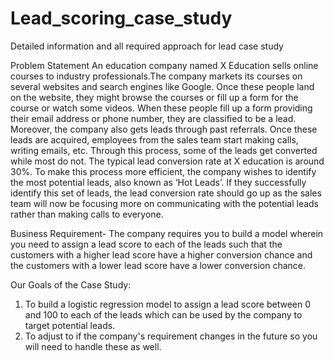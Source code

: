 # Lead_scoring_case_study
Detailed information and all required approach for lead case study

Problem Statement
An education company named X Education sells online courses to industry professionals.The company markets its courses on several websites and search engines like Google. Once these people land on the website, they might browse the courses or fill up a form for the course or watch some videos. When these people fill up a form providing their email address or phone number, they are classified to be a lead. Moreover, the company also gets leads through past referrals. Once these leads are acquired, employees from the sales team start making calls, writing emails, etc. Through this process, some of the leads get converted while most do not. The typical lead conversion rate at X education is around 30%. To make this process more efficient, the company wishes to identify the most potential leads, also known as ‘Hot Leads’. If they successfully identify this set of leads, the lead conversion rate should go up as the sales team will now be focusing more on communicating with the potential leads rather than making calls to everyone.

Business Requirement-
The company requires you to build a model wherein you need to assign a lead score to each of the leads such that the customers with a higher lead score have a higher conversion chance and the customers with a lower lead score have a lower conversion chance.

Our Goals of the Case Study:
1. To build a logistic regression model to assign a lead score between 0 and 100 to each of the leads which can be used by the company to target potential leads.
2. To adjust to if the company's requirement changes in the future so you will need to handle these as well.
